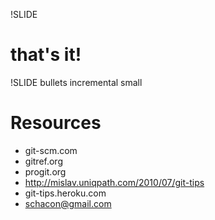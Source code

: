 !SLIDE

# that's it!

!SLIDE bullets incremental small

# Resources #

* git-scm.com
* gitref.org
* progit.org
* http://mislav.uniqpath.com/2010/07/git-tips
* git-tips.heroku.com
* schacon@gmail.com


